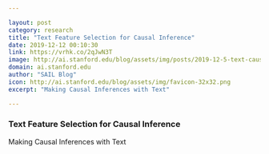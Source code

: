 ```yaml
---

layout: post
category: research
title: "Text Feature Selection for Causal Inference"
date: 2019-12-12 00:10:30
link: https://vrhk.co/2qJwN3T
image: http://ai.stanford.edu/blog/assets/img/posts/2019-12-5-text-causal-inference/thumb.png
domain: ai.stanford.edu
author: "SAIL Blog"
icon: http://ai.stanford.edu/blog/assets/img/favicon-32x32.png
excerpt: "Making Causal Inferences with Text"

---
```


### Text Feature Selection for Causal Inference

Making Causal Inferences with Text